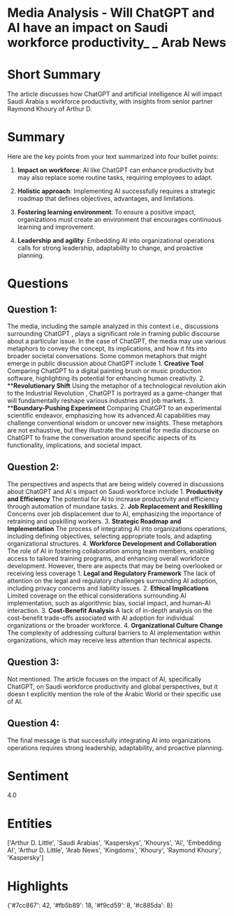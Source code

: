 # Media Analysis - Will ChatGPT and AI have an impact on Saudi workforce productivity_ _ Arab News

# Short Summary
The article discusses how ChatGPT and artificial intelligence AI will impact Saudi Arabia s workforce productivity, with insights from senior partner Raymond Khoury of Arthur D.

# Summary
Here are the key points from your text summarized into four bullet points:

1. **Impact on workforce**: AI like ChatGPT can enhance productivity but may also replace some routine tasks, requiring employees to adapt.

2. **Holistic approach**: Implementing AI successfully requires a strategic roadmap that defines objectives, advantages, and limitations.

3. **Fostering learning environment**: To ensure a positive impact, organizations must create an environment that encourages continuous learning and improvement.

4. **Leadership and agility**: Embedding AI into organizational operations calls for strong leadership, adaptability to change, and proactive planning.

# Questions
## Question 1:
The media, including the sample analyzed in this context i.e., discussions surrounding ChatGPT , plays a significant role in framing public discourse about a particular issue. In the case of ChatGPT, the media may use various metaphors to convey the concept, its implications, and how it fits into broader societal conversations. Some common metaphors that might emerge in public discussion about ChatGPT include  1. **Creative Tool** Comparing ChatGPT to a digital painting brush or music production software, highlighting its potential for enhancing human creativity. 2. ****Revolutionary Shift** Using the metaphor of a technological revolution akin to the Industrial Revolution , ChatGPT is portrayed as a game-changer that will fundamentally reshape various industries and job markets. 3. ****Boundary-Pushing Experiment** Comparing ChatGPT to an experimental scientific endeavor, emphasizing how its advanced AI capabilities may challenge conventional wisdom or uncover new insights. These metaphors are not exhaustive, but they illustrate the potential for media discourse on ChatGPT to frame the conversation around specific aspects of its functionality, implications, and societal impact.
## Question 2:
The perspectives and aspects that are being widely covered in discussions about ChatGPT and AI s impact on Saudi workforce include  1. **Productivity and Efficiency** The potential for AI to increase productivity and efficiency through automation of mundane tasks. 2. **Job Replacement and Reskilling** Concerns over job displacement due to AI, emphasizing the importance of retraining and upskilling workers. 3. **Strategic Roadmap and Implementation** The process of integrating AI into organizations operations, including defining objectives, selecting appropriate tools, and adapting organizational structures. 4. **Workforce Development and Collaboration** The role of AI in fostering collaboration among team members, enabling access to tailored training programs, and enhancing overall workforce development. However, there are aspects that may be being overlooked or receiving less coverage  1. **Legal and Regulatory Framework** The lack of attention on the legal and regulatory challenges surrounding AI adoption, including privacy concerns and liability issues. 2. **Ethical Implications** Limited coverage on the ethical considerations surrounding AI implementation, such as algorithmic bias, social impact, and human-AI interaction. 3. **Cost-Benefit Analysis** A lack of in-depth analysis on the cost-benefit trade-offs associated with AI adoption for individual organizations or the broader workforce. 4. **Organizational Culture Change** The complexity of addressing cultural barriers to AI implementation within organizations, which may receive less attention than technical aspects.
## Question 3:
Not mentioned. The article focuses on the impact of AI, specifically ChatGPT, on Saudi workforce productivity and global perspectives, but it doesn t explicitly mention the role of the Arabic World or their specific use of AI.
## Question 4:
The final message is that successfully integrating AI into organizations operations requires strong leadership, adaptability, and proactive planning.


# Sentiment
4.0

# Entities
['Arthur D. Little', 'Saudi Arabias', 'Kasperskys', 'Khourys', 'AI', 'Embedding AI', 'Arthur D. Little', 'Arab News', 'Kingdoms', 'Khoury', 'Raymond Khoury', 'Kaspersky']

# Highlights
{'#7cc867': 42, '#fb5b89': 18, '#f9cd59': 8, '#c885da': 8}

